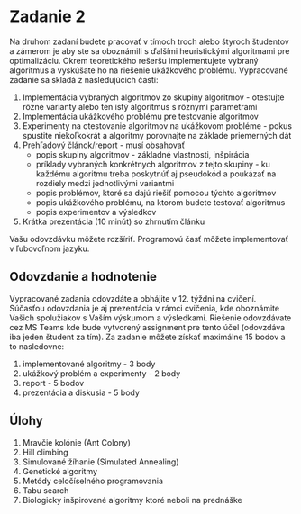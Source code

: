 # Zadanie 2

Na druhom zadaní budete pracovať v tímoch troch alebo štyroch študentov a zámerom je aby ste sa oboznámili s ďalšími heuristickými algoritmami pre optimalizáciu. Okrem teoretického rešeršu implementujete vybraný algoritmus a vyskúšate ho na riešenie ukážkového problému. Vypracované zadanie sa skladá z nasledujúcich častí:

1. Implementácia vybraných algoritmov zo skupiny algoritmov - otestujte rôzne varianty alebo ten istý algoritmus s rôznymi parametrami
2. Implementácia ukážkového problému pre testovanie algoritmov
3. Experimenty na otestovanie algoritmov na ukážkovom probléme - pokus spustite niekoľkokrát a algoritmy porovnajte na základe priemerných dát
4. Prehľadový článok/report - musí obsahovať
    * popis skupiny algoritmov - základné vlastnosti, inšpirácia
    * príklady vybraných konkrétnych algoritmov z tejto skupiny - ku každému algoritmu treba poskytnúť aj pseudokód a poukázať na rozdiely medzi jednotlivými variantmi
    * popis problémov, ktoré sa dajú riešiť pomocou týchto algoritmov
    * popis ukážkového problému, na ktorom budete testovať algoritmus
    * popis experimentov a výsledkov
5. Krátka prezentácia (10 minút) so zhrnutím článku

Vašu odovzdávku môžete rozšíriť. Programovú časť môžete implementovať v ľubovoľnom jazyku.

## Odovzdanie a hodnotenie
Vypracované zadania odovzdáte a obhájite v 12. týždni na cvičení. Súčasťou odovzdania je aj prezentácia v rámci cvičenia, kde oboznámite Vašich spolužiakov s Vaším výskumom a výsledkami. Riešenie odovzdávate cez MS Teams kde bude vytvorený assignment pre tento účel (odovzdáva iba jeden študent za tím). Za zadanie môžete získať maximálne 15 bodov a to nasledovne:

1. implementované algoritmy - 3 body
2. ukážkový problém a experimenty - 2 body
3. report - 5 bodov
4. prezentácia a diskusia - 5 body

## Úlohy
1. Mravčie kolónie (Ant Colony)
2. Hill climbing
3. Simulované žíhanie (Simulated Annealing)
4. Genetické algoritmy
5. Metódy celočíselného programovania
6. Tabu search
7. Biologicky inšpirované algoritmy ktoré neboli na prednáške
